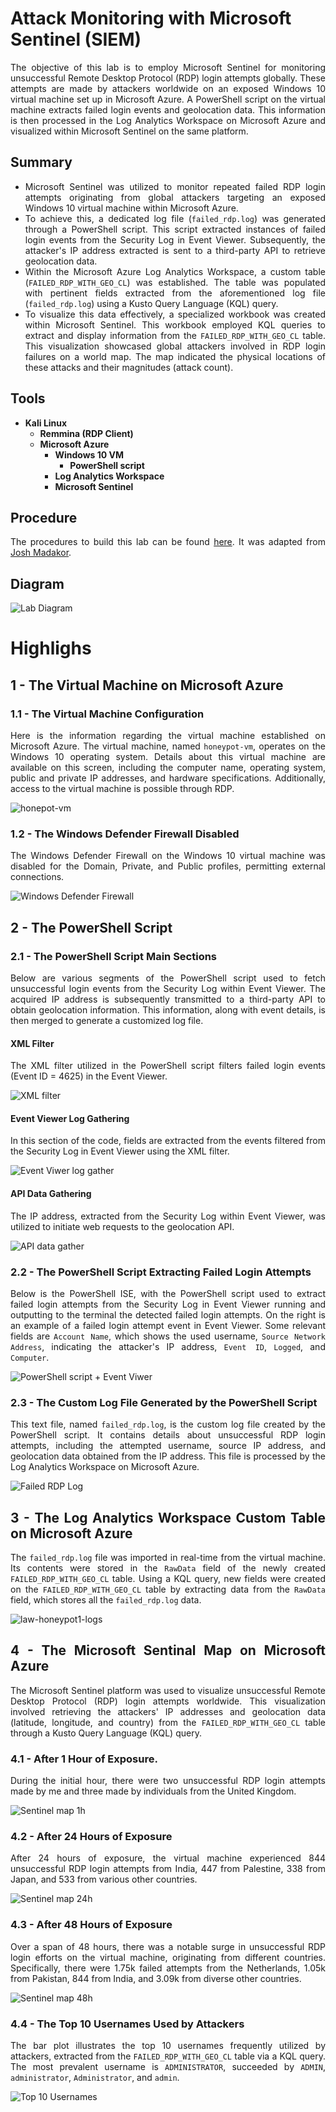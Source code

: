 # Attack Monitoring with Microsoft Sentinel (SIEM)
<div align="justify">
The objective of this lab is to employ Microsoft Sentinel for monitoring unsuccessful Remote Desktop Protocol (RDP) login attempts globally. These attempts are made by attackers worldwide on an exposed Windows 10 virtual machine set up in Microsoft Azure. A PowerShell script on the virtual machine extracts failed login events and geolocation data. This information is then processed in the Log Analytics Workspace on Microsoft Azure and visualized within Microsoft Sentinel on the same platform.

## Summary
- Microsoft Sentinel was utilized to monitor repeated failed RDP login attempts originating from global attackers targeting an exposed Windows 10 virtual machine within Microsoft Azure.
- To achieve this, a dedicated log file (`failed_rdp.log`) was generated through a PowerShell script. This script extracted instances of failed login events from the Security Log in Event Viewer. Subsequently, the attacker's IP address extracted is sent to a third-party API to retrieve geolocation data.
- Within the Microsoft Azure Log Analytics Workspace, a custom table (`FAILED_RDP_WITH_GEO_CL`) was established. The table was populated with pertinent fields extracted from the aforementioned log file (`failed_rdp.log`) using a Kusto Query Language (KQL) query.
- To visualize this data effectively, a specialized workbook was created within Microsoft Sentinel. This workbook employed KQL queries to extract and display information from the `FAILED_RDP_WITH_GEO_CL` table. This visualization showcased global attackers involved in RDP login failures on a world map. The map indicated the physical locations of these attacks and their magnitudes (attack count).

## Tools
- **Kali Linux**
  - **Remmina (RDP Client)**
  - **Microsoft Azure**
    - **Windows 10 VM**
      - **PowerShell script**
    - **Log Analytics Workspace**
    - **Microsoft Sentinel**

## Procedure
The procedures to build this lab can be found [here](https://github.com/robsann/AzureSentinelSIEMAttackMap/blob/main/procedure.md). It was adapted from [Josh Madakor](https://www.youtube.com/watch?v=RoZeVbbZ0o0&t=1544s&ab_channel=JoshMadakor-Tech%2CEducation%2CCareer).

## Diagram
<img src="images/diagram.png" title="Lab Diagram"/>

# Highlighs

## 1 - The Virtual Machine on Microsoft Azure

### 1.1 - The Virtual Machine Configuration
Here is the information regarding the virtual machine established on Microsoft Azure. The virtual machine, named `honeypot-vm`, operates on the Windows 10 operating system. Details about this virtual machine are available on this screen, including the computer name, operating system, public and private IP addresses, and hardware specifications. Additionally, access to the virtual machine is possible through RDP.

<img src="images/1-honeypot-vm.png" title="honepot-vm"/>

### 1.2 - The Windows Defender Firewall Disabled
The Windows Defender Firewall on the Windows 10 virtual machine was disabled for the Domain, Private, and Public profiles, permitting external connections.

<img src="images/2-windows-firewall.png" title="Windows Defender Firewall"/>

## 2 - The PowerShell Script

### 2.1 - The PowerShell Script Main Sections
Below are various segments of the PowerShell script used to fetch unsuccessful login events from the Security Log within Event Viewer. The acquired IP address is subsequently transmitted to a third-party API to obtain geolocation information. This information, along with event details, is then merged to generate a customized log file.

#### XML Filter
The XML filter utilized in the PowerShell script filters failed login events (Event ID = 4625) in the Event Viewer.

<img src="images/3a-xml-filter.png" title="XML filter"/>

#### Event Viewer Log Gathering
In this section of the code, fields are extracted from the events filtered from the Security Log in Event Viewer using the XML filter.

<img src="images/3b-event-viwer-log-gather.png" title="Event Viwer log gather"/>

#### API Data Gathering
The IP address, extracted from the Security Log within Event Viewer, was utilized to initiate web requests to the geolocation API.

<img src="images/3c-api-data-gather.png" title="API data gather"/>

### 2.2 - The PowerShell Script Extracting Failed Login Attempts
Below is the PowerShell ISE, with the PowerShell script used to extract failed login attempts from the Security Log in Event Viewer running and outputting to the terminal the detected failed login attempts. On the right is an example of a failed login attempt event in Event Viewer. Some relevant fields are `Account Name`, which shows the used username, `Source Network Address`, indicating the attacker's IP address, `Event ID`, `Logged`, and `Computer`.

<img src="images/3-powershell-script.png" title="PowerShell script + Event Viwer"/>

### 2.3 - The Custom Log File Generated by the PowerShell Script
This text file, named `failed_rdp.log`, is the custom log file created by the PowerShell script. It contains details about unsuccessful RDP login attempts, including the attempted username, source IP address, and geolocation data obtained from the IP address. This file is processed by the Log Analytics Workspace on Microsoft Azure.

<img src="images/3d-failed_rdp.log.png" title="Failed RDP Log"/>

## 3 - The Log Analytics Workspace Custom Table on Microsoft Azure
The `failed_rdp.log` file was imported in real-time from the virtual machine. Its contents were stored in the `RawData` field of the newly created `FAILED_RDP_WITH_GEO_CL` table. Using a KQL query, new fields were created on the `FAILED_RDP_WITH_GEO_CL` table by extracting data from the `RawData` field, which stores all the `failed_rdp.log` data.

<img src="images/4-law-honeypot1-logs.png" title="law-honeypot1-logs"/>

## 4 - The Microsoft Sentinal Map on Microsoft Azure
The Microsoft Sentinel platform was used to visualize unsuccessful Remote Desktop Protocol (RDP) login attempts worldwide. This visualization involved retrieving the attackers' IP addresses and geolocation data (latitude, longitude, and country) from the `FAILED_RDP_WITH_GEO_CL` table through a Kusto Query Language (KQL) query.

### 4.1 - After 1 Hour of Exposure.
During the initial hour, there were two unsuccessful RDP login attempts made by me and three made by individuals from the United Kingdom.

<img src="images/5a-sentinel-map-1h.png" title="Sentinel map 1h"/>

### 4.2 - After 24 Hours of Exposure
After 24 hours of exposure, the virtual machine experienced 844 unsuccessful RDP login attempts from India, 447 from Palestine, 338 from Japan, and 533 from various other countries.

<img src="images/5b-sentinel-map-24h.png" title="Sentinel map 24h"/>

### 4.3 - After 48 Hours of Exposure
Over a span of 48 hours, there was a notable surge in unsuccessful RDP login efforts on the virtual machine, originating from different countries. Specifically, there were 1.75k failed attempts from the Netherlands, 1.05k from Pakistan, 844 from India, and 3.09k from diverse other countries.

<img src="images/5c-sentinel-map-48h.png" title="Sentinel map 48h"/>

### 4.4 - The Top 10 Usernames Used by Attackers
The bar plot illustrates the top 10 usernames frequently utilized by attackers, extracted from the `FAILED_RDP_WITH_GEO_CL` table via a KQL query. The most prevalent username is `ADMINISTRATOR`, succeeded by `ADMIN`, `administrator`, `Administrator`, and `admin`.

<img src="images/6-TopUsernames.png" title="Top 10 Usernames"/>

</div>
